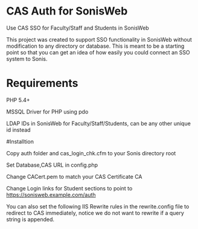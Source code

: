 # CAS Auth for SonisWeb
Use CAS SSO for Faculty/Staff and Students in SonisWeb

This project was created to support SSO functionality in SonisWeb without modification to any directory or database. This is meant to be a starting point so that you can get an idea of how easily you could connect an SSO system to Sonis.

# Requirements
PHP 5.4+

MSSQL Driver for PHP using pdo

LDAP IDs in SonisWeb for Faculty/Staff/Students, can be any other unique id instead

#Installtion

Copy auth folder and cas_login_chk.cfm to your Sonis directory root

Set Database,CAS URL in config.php

Change CACert.pem to match your CAS Certificate CA

Change Login links for Student sections to point to https://sonisweb.example.com/auth

You can also set the following IIS Rewrite rules in the rewrite.config file to redirect to CAS immediately, notice we do not want to rewrite if a query string is appended.
